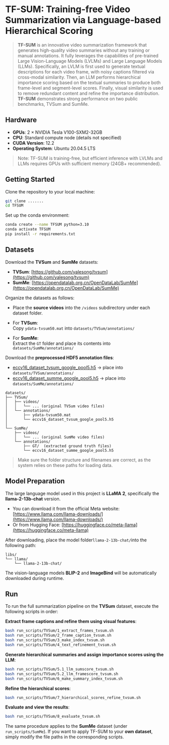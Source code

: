 # TF-SUM: Training-free Video Summarization via Language-based Hierarchical Scoring
> **TF-SUM**  is an innovative video summarization framework that generates high-quality video summaries without any training or manual annotations. It fully leverages the capabilities of pre-trained Large Vision-Language Models (LVLMs) and Large Language Models (LLMs). Specifically, an LVLM is first used to generate textual descriptions for each video frame, with noisy captions filtered via cross-modal similarity. Then, an LLM performs hierarchical importance scoring based on the textual summaries to produce both frame-level and segment-level scores. Finally, visual similarity is used to remove redundant content and refine the importance distribution. **TF-SUM** demonstrates strong performance on two public benchmarks, TVSum and SumMe.

## Hardware 
- **GPUs**: 2 × NVIDIA Tesla V100-SXM2-32GB  
- **CPU**: Standard compute node (details not specified)  
- **CUDA Version**: 12.2  
- **Operating System**: Ubuntu 20.04.5 LTS  
> Note: TF-SUM is training-free, but efficient inference with LVLMs and LLMs requires GPUs with sufficient memory (24GB+ recommended).

## Getting Started

Clone the repository to your local machine:
   ```bash
   git clone .......
   cd TFSUM
   ```
Set up the conda environment:
   ```bash
   conda create --name TFSUM python=3.10
   conda activate TFSUM
   pip install -r requirements.txt
   ```

##  Datasets

Download the **TVSum** and **SumMe** datasets:

- **TVSum**: [https://github.com/yalesong/tvsum](https://github.com/yalesong/tvsum)  
- **SumMe**: [https://opendatalab.org.cn/OpenDataLab/SumMe](https://opendatalab.org.cn/OpenDataLab/SumMe)

Organize the datasets as follows:

- Place the **source videos** into the `/videos` subdirectory under each dataset folder.

- For **TVSum**:  
  Copy `ydata-tvsum50.mat` into `datasets/TVSum/annotations/`

- For **SumMe**:  
  Extract the `GT` folder and place its contents into `datasets/SumMe/annotations/`

Download the **preprocessed HDF5 annotation files**:

- [eccv16_dataset_tvsum_google_pool5.h5](https://www.sendgb.com/upload/?utm_source=igjvxR46m5I) → place into `datasets/TVSum/annotations/`
- [eccv16_dataset_summe_google_pool5.h5](https://www.sendgb.com/upload/?utm_source=igjvxR46m5I) → place into `datasets/SumMe/annotations/`
```
datasets/
├── TVSum/
│   ├── videos/
│   │   └── ... (original TVSum video files)
│   └── annotations/
│       ├── ydata-tvsum50.mat
│       └── eccv16_dataset_tvsum_google_pool5.h5
│
└── SumMe/
    ├── videos/
    │   └── ... (original SumMe video files)
    └── annotations/
        ├── GT/  (extracted ground truth files)
        └── eccv16_dataset_summe_google_pool5.h5
```
> Make sure the folder structure and filenames are correct, as the system relies on these paths for loading data.

## Model Preparation
The large language model used in this project is **LLaMA 2**, specifically the **llama-2-13b-chat** version.

   - You can download it from the official Meta website:  [https://www.llama.com/llama-downloads/](https://www.llama.com/llama-downloads/)
   - Or from Hugging Face:   [https://huggingface.co/meta-llama](https://huggingface.co/meta-llama)

After downloading, place the model folder`llama-2-13b-chat/`into the following path:

   ```
   libs/
   └── llama/
       └── llama-2-13b-chat/
   ```
The vision-language models **BLIP-2** and **ImageBind** will be automatically downloaded during runtime.

## Run

To run the full summarization pipeline on the **TVSum** dataset, execute the following scripts in order:

**Extract frame captions and refine them using visual features**:
   ```bash
   bash run_scripts/TVSum/1_extract_frames_tvsum.sh
   bash run_scripts/TVSum/2_frame_caption_tvsum.sh
   bash run_scripts/TVSum/3_make_index_tvsum.sh
   bash run_scripts/TVSum/4_text_refinement_tvsum.sh
   ```
**Generate hierarchical summaries and assign importance scores using the LLM**:
   ```bash
   bash run_scripts/TVSum/5.1_llm_sumscore_tvsum.sh
   bash run_scripts/TVSum/5.2_llm_framescore_tvsum.sh
   bash run_scripts/TVSum/6_make_summary_index_tvsum.sh
   ```
**Refine the hierarchical scores**:
   ```bash
   bash run_scripts/TVSum/7_hierarchical_scores_refine_tvsum.sh
   ```
**Evaluate and view the results**:
   ```bash
   bash run_scripts/TVSum/8_evaluate_tvsum.sh
   ```
The same procedure applies to the **SumMe** dataset (under `run_scripts/SumMe`).  If you want to apply TF-SUM to your **own dataset**, simply modify the file paths in the corresponding scripts.
